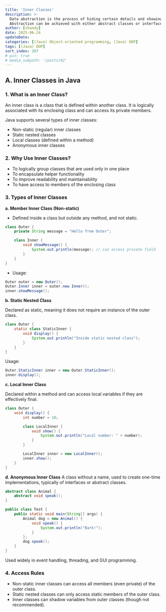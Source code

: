 ```yaml
---
title: 'Inner Classes'
description: >-
  Data abstraction is the process of hiding certain details and showing only essential information to the user.
  Abstraction can be achieved with either abstract classes or interfaces (which you will learn more about in the next chapter).
author: [shandy]
date: 2025-06-24
updateDate:
categories: [(Java) Object-oriented programming, (Java) OOP]
tags: [(Java) OOP]
sort_index: 207
# pin: true
# media_subpath: '/posts/02'
---
```


## A. Inner Classes in Java
### 1. What is an Inner Class?
An inner class is a class that is defined within another class. It is logically associated with its enclosing class and can access its private members.

Java supports several types of inner classes:
- Non-static (regular) inner classes
- Static nested classes
- Local classes (defined within a method)
- Anonymous inner classes

### 2. Why Use Inner Classes?
- To logically group classes that are used only in one place
- To encapsulate helper functionality
- To improve readability and maintainability
- To have access to members of the enclosing class

### 3. Types of Inner Classes
**a. Member Inner Class (Non-static)**

- Defined inside a class but outside any method, and not static.
```java
class Outer {
    private String message = "Hello from Outer";

    class Inner {
        void showMessage() {
            System.out.println(message); // can access private field
        }
    }
}
```

- Usage:
```java
Outer outer = new Outer();
Outer.Inner inner = outer.new Inner();
inner.showMessage();
```

**b. Static Nested Class**

Declared as static, meaning it does not require an instance of the outer class.
```java
class Outer {
    static class StaticInner {
        void display() {
            System.out.println("Inside static nested class");
        }
    }
}
```

Usage:
```java
Outer.StaticInner inner = new Outer.StaticInner();
inner.display();
```

**c. Local Inner Class**

Declared within a method and can access local variables if they are effectively final.

```java
class Outer {
    void display() {
        int number = 10;

        class LocalInner {
            void show() {
                System.out.println("Local number: " + number);
            }
        }

        LocalInner inner = new LocalInner();
        inner.show();
    }
}
```
**d. Anonymous Inner Class**
A class without a name, used to create one-time implementations, typically of interfaces or abstract classes.

```java
abstract class Animal {
    abstract void speak();
}

public class Test {
    public static void main(String[] args) {
        Animal dog = new Animal() {
            void speak() {
                System.out.println("Bark!");
            }
        };
        dog.speak();
    }
}
```
Used widely in event handling, threading, and GUI programming.

### 4. Access Rules
- Non-static inner classes can access all members (even private) of the outer class.
- Static nested classes can only access static members of the outer class.
- Inner classes can shadow variables from outer classes (though not recommended).